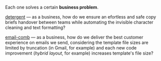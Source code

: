 Each one solves a certain **business problem**.

[detergent](/os/detergent/) — as a business, how do we ensure an efortless and safe copy briefs handover between teams while automating the invisible character cleaning and text formatting?

[email-comb](/os/email-comb/) — as a business, how do we deliver the best customer experience on emails we send, considering the template file sizes are limited by truncation (in Gmail, for example) and each new code improvement (_hybrid layout_, for example) increases template's file size?
